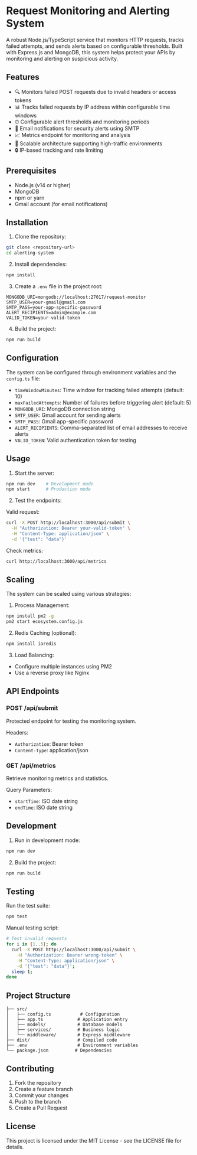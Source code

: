 # Request Monitoring and Alerting System

A robust Node.js/TypeScript service that monitors HTTP requests, tracks failed attempts, and sends alerts based on configurable thresholds. Built with Express.js and MongoDB, this system helps protect your APIs by monitoring and alerting on suspicious activity.

## Features

- 🔍 Monitors failed POST requests due to invalid headers or access tokens
- 📊 Tracks failed requests by IP address within configurable time windows
- ⏰ Configurable alert thresholds and monitoring periods
- 📧 Email notifications for security alerts using SMTP
- 📈 Metrics endpoint for monitoring and analysis
- 🚀 Scalable architecture supporting high-traffic environments
- 🔒 IP-based tracking and rate limiting

## Prerequisites

- Node.js (v14 or higher)
- MongoDB
- npm or yarn
- Gmail account (for email notifications)

## Installation

1. Clone the repository:
```bash
git clone <repository-url>
cd alerting-system
```

2. Install dependencies:
```bash
npm install
```

3. Create a `.env` file in the project root:
```env
MONGODB_URI=mongodb://localhost:27017/request-monitor
SMTP_USER=your-gmail@gmail.com
SMTP_PASS=your-app-specific-password
ALERT_RECIPIENTS=admin@example.com
VALID_TOKEN=your-valid-token
```

4. Build the project:
```bash
npm run build
```

## Configuration

The system can be configured through environment variables and the `config.ts` file:

- `timeWindowMinutes`: Time window for tracking failed attempts (default: 10)
- `maxFailedAttempts`: Number of failures before triggering alert (default: 5)
- `MONGODB_URI`: MongoDB connection string
- `SMTP_USER`: Gmail account for sending alerts
- `SMTP_PASS`: Gmail app-specific password
- `ALERT_RECIPIENTS`: Comma-separated list of email addresses to receive alerts
- `VALID_TOKEN`: Valid authentication token for testing

## Usage

1. Start the server:
```bash
npm run dev    # Development mode
npm start      # Production mode
```

2. Test the endpoints:

Valid request:
```bash
curl -X POST http://localhost:3000/api/submit \
  -H "Authorization: Bearer your-valid-token" \
  -H "Content-Type: application/json" \
  -d '{"test": "data"}'
```

Check metrics:
```bash
curl http://localhost:3000/api/metrics
```

## Scaling

The system can be scaled using various strategies:

1. Process Management:
```bash
npm install pm2 -g
pm2 start ecosystem.config.js
```

2. Redis Caching (optional):
```bash
npm install ioredis
```

3. Load Balancing:
- Configure multiple instances using PM2
- Use a reverse proxy like Nginx

## API Endpoints

### POST /api/submit
Protected endpoint for testing the monitoring system.

Headers:
- `Authorization`: Bearer token
- `Content-Type`: application/json

### GET /api/metrics
Retrieve monitoring metrics and statistics.

Query Parameters:
- `startTime`: ISO date string
- `endTime`: ISO date string

## Development

1. Run in development mode:
```bash
npm run dev
```

2. Build the project:
```bash
npm run build
```

## Testing

Run the test suite:
```bash
npm test
```

Manual testing script:
```bash
# Test invalid requests
for i in {1..5}; do 
  curl -X POST http://localhost:3000/api/submit \
    -H "Authorization: Bearer wrong-token" \
    -H "Content-Type: application/json" \
    -d '{"test": "data"}';
  sleep 1;
done
```

## Project Structure

```
├── src/
│   ├── config.ts           # Configuration
│   ├── app.ts             # Application entry
│   ├── models/            # Database models
│   ├── services/          # Business logic
│   └── middleware/        # Express middleware
├── dist/                  # Compiled code
├── .env                   # Environment variables
└── package.json          # Dependencies
```

## Contributing

1. Fork the repository
2. Create a feature branch
3. Commit your changes
4. Push to the branch
5. Create a Pull Request

## License

This project is licensed under the MIT License - see the LICENSE file for details.
